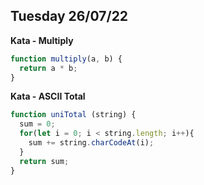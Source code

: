 ## Tuesday 26/07/22

**Kata - Multiply**
```javascript
function multiply(a, b) {
  return a * b;
}
```
**Kata - ASCII Total**
```javascript
function uniTotal (string) {
  sum = 0;
  for(let i = 0; i < string.length; i++){
    sum += string.charCodeAt(i);
  }
  return sum;
}
```
